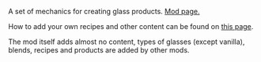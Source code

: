 A set of mechanics for creating glass products. [Mod page.](https://mods.vintagestory.at/glassmaking)

How to add your own recipes and other content can be found on [this page](https://xytabich.github.io/index.html?p=vintagestory%2Fglassmaking%2Findex.html).

The mod itself adds almost no content, types of glasses (except vanilla), blends, recipes and products are added by other mods.

